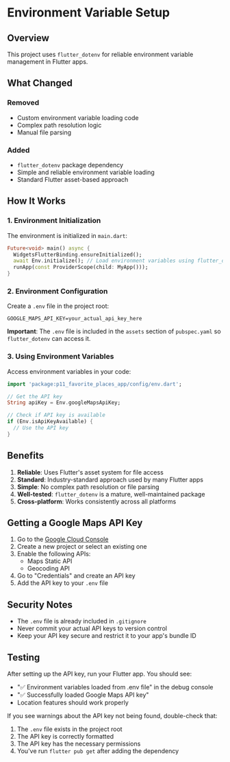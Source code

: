 # Environment Variable Setup

## Overview

This project uses `flutter_dotenv` for reliable environment variable management in Flutter apps.

## What Changed

### Removed

- Custom environment variable loading code
- Complex path resolution logic
- Manual file parsing

### Added

- `flutter_dotenv` package dependency
- Simple and reliable environment variable loading
- Standard Flutter asset-based approach

## How It Works

### 1. Environment Initialization

The environment is initialized in `main.dart`:

```dart
Future<void> main() async {
  WidgetsFlutterBinding.ensureInitialized();
  await Env.initialize(); // Load environment variables using flutter_dotenv
  runApp(const ProviderScope(child: MyApp()));
}
```

### 2. Environment Configuration

Create a `.env` file in the project root:

```
GOOGLE_MAPS_API_KEY=your_actual_api_key_here
```

**Important**: The `.env` file is included in the `assets` section of `pubspec.yaml` so `flutter_dotenv` can access it.

### 3. Using Environment Variables

Access environment variables in your code:

```dart
import 'package:p11_favorite_places_app/config/env.dart';

// Get the API key
String apiKey = Env.googleMapsApiKey;

// Check if API key is available
if (Env.isApiKeyAvailable) {
  // Use the API key
}
```

## Benefits

1. **Reliable**: Uses Flutter's asset system for file access
2. **Standard**: Industry-standard approach used by many Flutter apps
3. **Simple**: No complex path resolution or file parsing
4. **Well-tested**: `flutter_dotenv` is a mature, well-maintained package
5. **Cross-platform**: Works consistently across all platforms

## Getting a Google Maps API Key

1. Go to the [Google Cloud Console](https://console.cloud.google.com/)
2. Create a new project or select an existing one
3. Enable the following APIs:
   - Maps Static API
   - Geocoding API
4. Go to "Credentials" and create an API key
5. Add the API key to your `.env` file

## Security Notes

- The `.env` file is already included in `.gitignore`
- Never commit your actual API keys to version control
- Keep your API key secure and restrict it to your app's bundle ID

## Testing

After setting up the API key, run your Flutter app. You should see:

- "✅ Environment variables loaded from .env file" in the debug console
- "✅ Successfully loaded Google Maps API key"
- Location features should work properly

If you see warnings about the API key not being found, double-check that:

1. The `.env` file exists in the project root
2. The API key is correctly formatted
3. The API key has the necessary permissions
4. You've run `flutter pub get` after adding the dependency
